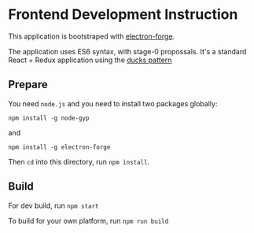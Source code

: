 # Frontend Development Instruction

This application is bootstraped with [electron-forge](https://electronforge.io/).

The application uses ES6 syntax, with stage-0 propossals. It's a standard React + Redux application using the [ducks pattern](https://github.com/erikras/ducks-modular-redux)

## Prepare

You need `node.js` and you need to install two packages globally:

`npm install -g node-gyp`

and

`npm install -g electron-forge`

Then `cd` into this directory, run `npm install`.

## Build

For dev build, run `npm start`

To build for your own platform, run `npm run build`